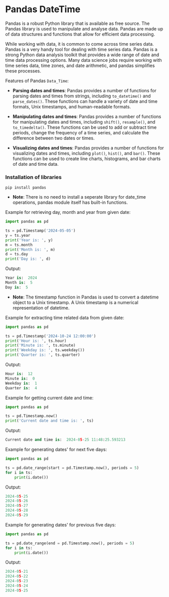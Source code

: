 # Pandas DateTime

Pandas is a robust Python library that is available as free source. The Pandas library is used to manipulate and analyse data. Pandas are made up of data structures and functions that allow for efficient data processing.

While working with data, it is common to come across time series data. Pandas is a very handy tool for dealing with time series data. Pandas is a strong Python data analysis toolkit that provides a wide range of date and time data processing options. Many data science jobs require working with time series data, time zones, and date arithmetic, and pandas simplifies these processes.

Features of Pandas `Data_Time`:

- **Parsing dates and times**: Pandas provides a number of functions for parsing dates and times from strings, including `to_datetime()` and `parse_dates()`. These functions can handle a variety of date and time formats, Unix timestamps, and human-readable formats.

- **Manipulating dates and times**: Pandas provides a number of functions for manipulating dates and times, including `shift()`, `resample()`, and `to_timedelta()`. These functions can be used to add or subtract time periods, change the frequency of a time series, and calculate the difference between two dates or times.

- **Visualizing dates and times**: Pandas provides a number of functions for visualizing dates and times, including `plot()`, `hist()`, and `bar()`. These functions can be used to create line charts, histograms, and bar charts of date and time data.



### Installation of libraries

`pip install pandas`

- **Note**: There is no need to install a seperate library for date_time operations, pandas module itself has built-in functions.

Example for retrieving day, month and year from given date:

```python
import pandas as pd

ts = pd.Timestamp('2024-05-05')
y = ts.year
print('Year is: ', y)
m = ts.month
print('Month is: ', m)
d = ts.day
print('Day is: ', d)
```

Output:
```python
Year is:  2024
Month is:  5
Day is:  5
```

- **Note**: The timestamp function in Pandas is used to convert a datetime object to a Unix timestamp. A Unix timestamp is a numerical representation of datetime.


Example for extracting time related data from given date:

```python
import pandas as pd

ts = pd.Timestamp('2024-10-24 12:00:00')
print('Hour is: ', ts.hour)
print('Minute is: ', ts.minute)
print('Weekday is: ', ts.weekday())
print('Quarter is: ', ts.quarter)
```

Output:
```python
Hour is:  12
Minute is:  0
Weekday is:  1
Quarter is:  4
```

Example for getting current date and time:

```python
import pandas as pd

ts = pd.Timestamp.now()
print('Current date and time is: ', ts)
```

Output:
```python
Current date and time is:  2024-05-25 11:48:25.593213
```

Example for generating dates' for next five days:

```python
import pandas as pd

ts = pd.date_range(start = pd.Timestamp.now(), periods = 5)
for i in ts:
    print(i.date())
```

Output:
```python
2024-05-25
2024-05-26
2024-05-27
2024-05-28
2024-05-29
```

Example for generating dates' for previous five days:

```python
import pandas as pd

ts = pd.date_range(end = pd.Timestamp.now(), periods = 5)
for i in ts:
    print(i.date())
```

Output:
```python
2024-05-21
2024-05-22
2024-05-23
2024-05-24
2024-05-25
```
